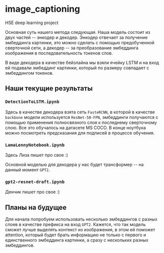 # image_captioning
HSE deep learning project

Основная суть нашего метода следующая. Наша модель состоит из двух частей -- энкодер и декодер. Энкодер отвечает за получение эмбеддинга картинки, это можно сделать с помощью предобученной сверточной сети, а декодер -- за преобразование эмбеддинга изображения в последовательность токенов слов.

В виде декодера в качестве бейзлайна мы взяли ячейку LSTM и на вход ей подавали эмбеддинг картинки, который по размеру совпадает с эмбеддингом токенов.

## Наши текущие результаты

### `DetectionToLSTM.ipynb`

Здесь в качестве декодера взята сеть `FasteRCNN`, в которой в качестве `backbone` модели используется `ResNet-50-FPN`, эмбеддинги получаются с помощью применения полносвязного слоя к последнему сверточному слою. Все это обучалось на датасете MS COCO. В конце ноутбука можно посмотреть предсказания для подписей в процессе обучения.

### `LamaLennyNotebook.ipynb`

Здесь Лиза пишет про свое :)

Основной моделью для декодера у нас будет трансформер -- на данный момент `GPT2`.

### `gpt2-resnet-draft.ipynb`

Денчик пишет про свое :)

## Планы на будущее

Для начала попробуем использовать несколько эмбеддингов с разных слоев в качестве префикса на вход `GPT2`. Кажется, что так модель сможет лучше выделять контекст из изображения, в этом ей поможет attention, который будет брать информацию не только с первого и единственного эмбеддинга картинки, а сразу с нескольких разных эмбеддингов.
